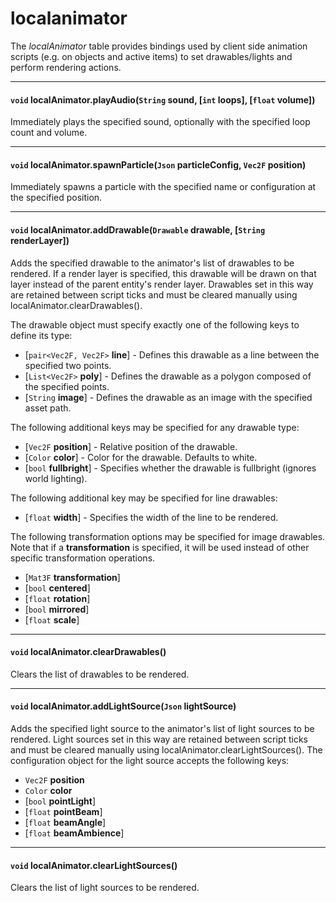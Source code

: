 # localanimator

The *localAnimator* table provides bindings used by client side animation scripts (e.g. on objects and active items) to set drawables/lights and perform rendering actions.

---

#### `void` localAnimator.playAudio(`String` sound, [`int` loops], [`float` volume])

Immediately plays the specified sound, optionally with the specified loop count and volume.

---

#### `void` localAnimator.spawnParticle(`Json` particleConfig, `Vec2F` position)

Immediately spawns a particle with the specified name or configuration at the specified position.

---

#### `void` localAnimator.addDrawable(`Drawable` drawable, [`String` renderLayer])

Adds the specified drawable to the animator's list of drawables to be rendered. If a render layer is specified, this drawable will be drawn on that layer instead of the parent entity's render layer. Drawables set in this way are retained between script ticks and must be cleared manually using localAnimator.clearDrawables().

The drawable object must specify exactly one of the following keys to define its type:

* [`pair<Vec2F, Vec2F>` __line__] - Defines this drawable as a line between the specified two points.
* [`List<Vec2F>` __poly__] - Defines the drawable as a polygon composed of the specified points.
* [`String` __image__] - Defines the drawable as an image with the specified asset path.

The following additional keys may be specified for any drawable type:

* [`Vec2F` __position__] - Relative position of the drawable.
* [`Color` __color__] - Color for the drawable. Defaults to white.
* [`bool` __fullbright__] - Specifies whether the drawable is fullbright (ignores world lighting).

The following additional key may be specified for line drawables:

* [`float` __width__] - Specifies the width of the line to be rendered.

The following transformation options may be specified for image drawables. Note that if a __transformation__ is specified, it will be used instead of other specific transformation operations.

* [`Mat3F` __transformation__]
* [`bool` __centered__]
* [`float` __rotation__]
* [`bool` __mirrored__]
* [`float` __scale__]

---

#### `void` localAnimator.clearDrawables()

Clears the list of drawables to be rendered.

---

#### `void` localAnimator.addLightSource(`Json` lightSource)

Adds the specified light source to the animator's list of light sources to be rendered. Light sources set in this way are retained between script ticks and must be cleared manually using localAnimator.clearLightSources(). The configuration object for the light source accepts the following keys:

* `Vec2F` __position__
* `Color` __color__
* [`bool` __pointLight__]
* [`float` __pointBeam__]
* [`float` __beamAngle__]
* [`float` __beamAmbience__]

---

#### `void` localAnimator.clearLightSources()

Clears the list of light sources to be rendered.
